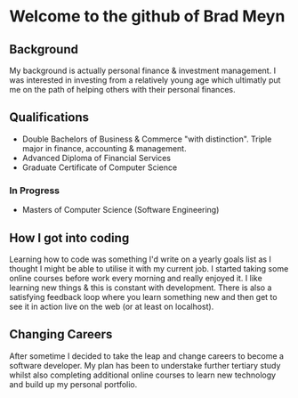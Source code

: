 # Welcome to the github of Brad Meyn

## Background

My background is actually  personal finance & investment management. I was interested in investing from a relatively young age which ultimatly put me on the path of helping others with their personal finances. 

## Qualifications

- Double Bachelors of Business & Commerce "with distinction". Triple major in finance, accounting & management.
- Advanced Diploma of Financial Services
- Graduate Certificate of Computer Science

### In Progress
- Masters of Computer Science (Software Engineering)

## How I got into coding

Learning how to code was something I'd write on a yearly goals list as I thought I might be able to utilise it with my current job. I started taking some online courses before work every morning and really enjoyed it. I like learning new things & this is constant with development. There is also a satisfying feedback loop where you learn something new and then get to see it in action live on the web (or at least on localhost).

## Changing Careers

After sometime I decided to take the leap and change careers to become a software developer. My plan has been to understake further tertiary study whilst also  completing additional online courses to learn new technology and build up my personal portfolio. 

